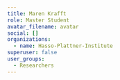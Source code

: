 ```yaml
---
title: Maren Krafft
role: Master Student
avatar_filename: avatar
social: []
organizations:
  - name: Hasso-Plattner-Institute
superuser: false
user_groups:
  - Researchers
---
```

